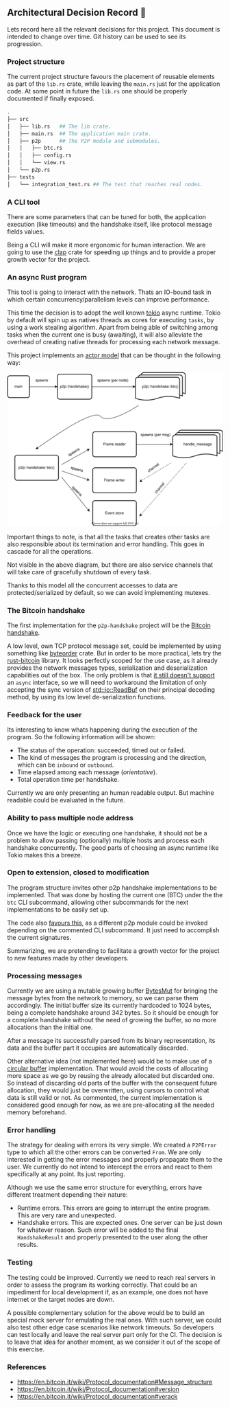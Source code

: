 ## Architectural Decision Record 🔴

Lets record here all the relevant decisions for this project. This document is intended to change over time. Git history can be used to see its progression.

### Project structure

The current project structure favours the placement of reusable elements as part of the `lib.rs` crate,
while leaving the `main.rs` just for the application code. At some point in future the `lib.rs` one should
be properly documented if finally exposed.

```bash
.
├── src
│   ├── lib.rs   ## The lib crate.
│   ├── main.rs  ## The application main crate.
│   ├── p2p      ## The P2P module and submodules.
│   │   ├── btc.rs
│   │   ├── config.rs
│   │   └── view.rs
│   └── p2p.rs
├── tests
│   └── integration_test.rs ## The test that reaches real nodes.
```

### A CLI tool

There are some parameters that can be tuned for both, the application execution (like timeouts) and the handshake itself, like protocol message fields values.

Being a CLI will make it more ergonomic for human interaction. We are going to use the [clap](https://docs.rs/clap/latest/clap/) crate for speeding up things and to provide a proper growth vector for the project.

### An async Rust program  

This tool is going to interact with the network. Thats an IO-bound task in which certain concurrency/parallelism levels can improve performance.

This time the decision is to adopt the well known [tokio](https://tokio.rs/) async runtime. Tokio by default will spin up as natives threads as cores for executing `tasks`, by using a work stealing algorithm. Apart from being able of switching among tasks when the current one is busy (awaiting), it will also alleviate the overhead of creating native threads for processing each network message. 

This project implements an [actor model](https://en.wikipedia.org/wiki/Actor_model) that can be thought in the following way:


![Actor](docs/actor.drawio.svg)

Important things to note, is that all the tasks that creates other tasks are also responsible about its termination and error handling. This goes in cascade for all the operations.

Not visible in the above diagram, but there are also service channels that will take care of gracefully shutdown of every task.

Thanks to this model all the concurrent accesses to data are protected/serialized by default, so we can avoid implementing mutexes.

### The Bitcoin handshake

The first implementation for the `p2p-handshake` project will be the [Bitcoin handshake](https://github.com/bitcoinbook/bitcoinbook/blob/develop/ch08.asciidoc#network_handshake). 

A low level, own TCP protocol message set, could be implemented by using something like [byteorder](https://github.com/BurntSushi/byteorder) crate. But in order to be more practical, lets try the [rust-bitcoin](https://github.com/rust-bitcoin/rust-bitcoin) library. It looks perfectly scoped for the use case, as it already provides the network messages types, serialization and deserialization capabilities out of the box. The only problem is that [it still doesn't support](https://github.com/rust-bitcoin/rust-bitcoin/issues/1251) an `async` interface, so we will need to workaround the limitation of only accepting the sync version of [std::io::ReadBuf](https://doc.rust-lang.org/std/io/struct.BufReader.html#) on their principal decoding method, by using its low level de-serialization functions.

### Feedback for the user

Its interesting to know whats happening during the execution of the program. So the following information will be shown:

* The status of the operation: succeeded, timed out or failed.
* The kind of messages the program is processing and the direction, which can be `inbound` or `outbound`.
* Time elapsed among each message (_orientative_).
* Total operation time per handshake.

Currently we are only presenting an human readable output. But machine readable could be evaluated in the future.

### Ability to pass multiple node address

Once we have the logic or executing one handshake, it should not be a problem to allow passing (optionally) multiple hosts and process each handshake concurrently. The good parts of choosing an async runtime like Tokio makes this a breeze.

### Open to extension, closed to modification 

The program structure invites other p2p handshake implementations to be implemented. That was done by hosting the current one (BTC) under the the `btc` CLI subcommand, allowing other subcommands for the next implementations to be easily set up.

The code also [favours this](https://github.com/eloylp/p2p-handshake/blob/main/src/p2p.rs#L20), as a different p2p module could be invoked depending on the commented CLI subcommand. It just need to accomplish the current signatures.

Summarizing, we are pretending to facilitate a growth vector for the project to new features made by other developers.

### Processing messages

Currently we are using a mutable growing buffer [BytesMut](https://docs.rs/bytes/latest/bytes/struct.BytesMut.html) for bringing the message bytes from the network to memory, so we can parse them accordingly. The initial buffer size its currently hardcoded to 1024 bytes, being a complete handshake around 342 bytes. So it should be enough for a complete handshake without the need of growing the buffer, so no more allocations than the initial one.

After a message its successfully parsed from its binary representation, its data and the buffer part it occupies are automatically discarded.

Other alternative idea (not implemented here) would be to make use of a [circular buffer](https://en.wikipedia.org/wiki/Circular_buffer) implementation. That would avoid the costs of allocating more space as we go by reusing the already allocated but discarded one. So instead of discarding old parts of the buffer with the consequent future allocation, they would just be overwritten, using cursors to control what data is still valid or not. As commented, the current implementation is considered good enough for now, as we are pre-allocating all the needed memory beforehand.

### Error handling

The strategy for dealing with errors its very simple. We created a `P2PError` type to which all the other errors can be converted `From`. We are only interested in getting the error messages and properly propagate them to the user. We currently do not intend to intercept the errors and react to them specifically at any point. Its just reporting.

Although we use the same error structure for everything, errors have different treatment depending their nature:

* Runtime errors. This errors are going to interrupt the entire program. This are very rare and unexpected.
* Handshake errors. This are expected ones. One server can be just down for whatever reason. Such error will be added to the final `HandshakeResult` and properly presented to the user along the other results. 

### Testing

The testing could be improved. Currently we need to reach real servers in order to assess the program its working correctly. That could be an impediment for local development if, as an example, one does not have internet or the target nodes are down.

A possible complementary solution for the above would be to build an special mock server for emulating the real ones. With such server, we could also test other edge case scenarios like network timeouts. So developers can test locally and leave the real server part only for the CI. The decision is to leave that idea for another moment, as we consider it out of the scope of this exercise.

### References

* https://en.bitcoin.it/wiki/Protocol_documentation#Message_structure
* https://en.bitcoin.it/wiki/Protocol_documentation#version
* https://en.bitcoin.it/wiki/Protocol_documentation#verack